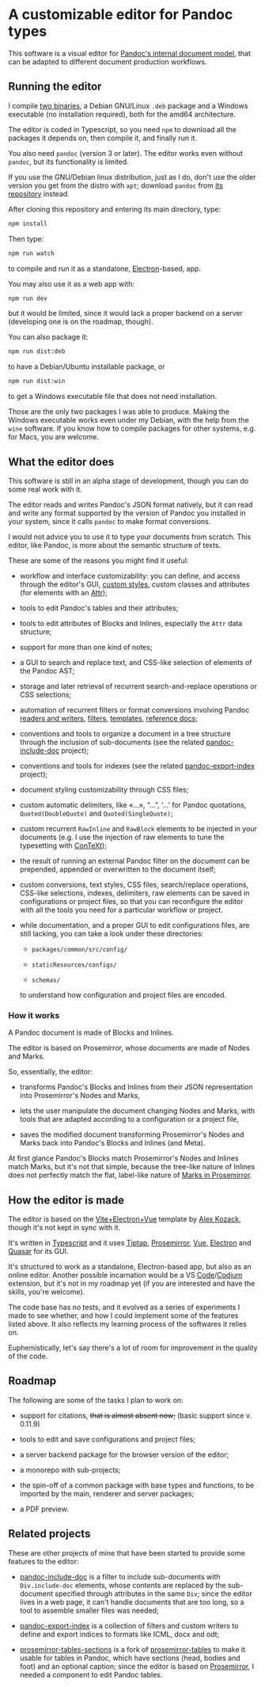 # A customizable editor for Pandoc types

This software is a visual editor for
[Pandoc's internal document model](https://hackage.haskell.org/package/pandoc-types-1.23.1/docs/Text-Pandoc-Definition.html),
that can be adapted to different document production workflows.

## Running the editor

I compile [two binaries](https://github.com/massifrg/pundok-editor/releases),
a Debian GNU/Linux `.deb` package and a Windows executable (no installation required),
both for the amd64 architecture.

The editor is coded in Typescript, so you need `npm` to download all the packages
it depends on, then compile it, and finally run it.

You also need `pandoc` (version 3 or later).
The editor works even without `pandoc`, but its functionality is limited.

If you use the GNU/Debian linux distribution, just as I do, don't use the older version
you get from the distro with `apt`; download `pandoc` from
[its repository](https://github.com/jgm/pandoc/releases) instead.

After cloning this repository and entering its main directory, type:

```sh
npm install
```

Then type:

```sh
npm run watch
```

to compile and run it as a standalone, [Electron](https://www.electronjs.org/)-based, app.

You may also use it as a web app with:

```sh
npm run dev
```

but it would be limited, since it would lack a proper backend on a server
(developing one is on the roadmap, though).

You can also package it:

```sh
npm run dist:deb
```

to have a Debian/Ubuntu installable package, or

```sh
npm run dist:win
```

to get a Windows executable file that does not need installation.

Those are the only two packages I was able to produce.
Making the Windows executable works even under my Debian,
with the help from the `wine` software.
If you know how to compile packages for other systems, e.g. for Macs, you are welcome.

## What the editor does

This software is still in an alpha stage of development,
though you can do some real work with it.

The editor reads and writes Pandoc's JSON format natively,
but it can read and write any format supported by the version of Pandoc
you installed in your system, since it calls `pandoc` to make format conversions.

I would not advice you to use it to type your documents from scratch.
This editor, like Pandoc, is more about the semantic structure of texts.

These are some of the reasons you might find it useful:

- workflow and interface customizability:
  you can define, and access through the editor's GUI,
  [custom styles](https://pandoc.org/MANUAL.html#custom-styles),
  custom classes and attributes (for elements with an
  [Attr](https://hackage.haskell.org/package/pandoc-types-1.23/docs/Text-Pandoc-Definition.html#t:Attr));

- tools to edit Pandoc's tables and their attributes;

- tools to edit attributes of Blocks and Inlines, especially the `Attr` data structure;

- support for more than one kind of notes;

- a GUI to search and replace text, and CSS-like selection of elements of the Pandoc AST;

- storage and later retrieval of recurrent search-and-replace operations
  or CSS selections;

- automation of recurrent filters or format conversions involving Pandoc
  [readers and writers](https://pandoc.org/MANUAL.html#custom-readers-and-writers),
  [filters](https://pandoc.org/filters.html),
  [templates](https://pandoc.org/MANUAL.html#templates),
  [reference docs](https://pandoc.org/MANUAL.html#option--reference-doc);

- conventions and tools to organize a document in a tree structure
  through the inclusion of sub-documents (see the related
  [pandoc-include-doc](https://github.com/massifrg/pandoc-include-doc)
  project);

- conventions and tools for indexes (see the related
  [pandoc-export-index](https://github.com/massifrg/pandoc-export-index)
  project);

- document styling customizability through CSS files;

- custom automatic delimiters, like «...», “...”, ‘...’ for Pandoc quotations,
  `Quoted(DoubleQuote)` and `Quoted(SingleQuote)`;

- custom recurrent `RawInline` and `RawBlock` elements to be injected
  in your documents (e.g. I use the injection of raw elements to tune
  the typesetting with [ConTeXt](https://wiki.contextgarden.net));

- the result of running an external Pandoc filter on the document can be prepended,
  appended or overwritten to the document itself;

- custom conversions, text styles, CSS files, search/replace operations, CSS-like
  selections, indexes, delimiters, raw elements can be saved in configurations
  or project files, so that you can reconfigure the editor with all the tools
  you need for a particular workflow or project.

- while documentation, and a proper GUI to edit configurations files, are still lacking,
  you can take a look under these directories:

  - `packages/common/src/config/`

  - `staticResources/configs/`

  - `schemas/`

  to understand how configuration and project files are encoded.

### How it works

A Pandoc document is made of Blocks and Inlines.

The editor is based on Prosemirror, whose documents are made of Nodes and Marks.

So, essentially, the editor:

- transforms Pandoc's Blocks and Inlines from their JSON representation
  into Prosemirror's Nodes and Marks,

- lets the user manipulate the document changing Nodes and Marks,
  with tools that are adapted according to a configuration or a project file,

- saves the modified document transforming Prosemirror's Nodes and Marks
  back into Pandoc's Blocks and Inlines (and Meta).

At first glance Pandoc's Blocks match Prosemirror's Nodes and Inlines match Marks, but it's
not that simple, because the tree-like nature of Inlines does not perfectly match the flat,
label-like nature of [Marks in Prosemirror](https://prosemirror.net/docs/guide/#doc.structure).

## How the editor is made

The editor is based on the
[Vite+Electron+Vue](https://github.com/cawa-93/vite-electron-builder)
template by [Alex Kozack](https://github.com/cawa-93), though it's not kept in sync with it.

It's written in [Typescript](https://www.typescriptlang.org/)
and it uses
[Tiptap](https://tiptap.dev/),
[Prosemirror](https://prosemirror.net/),
[Vue](https://vuejs.org/),
[Electron](https://www.electronjs.org/) and
[Quasar](https://quasar.dev/) for its GUI.

It's structured to work as a standalone, Electron-based app, but also as an online editor.
Another possible incarnation would be a VS
[Code](https://code.visualstudio.com/)/[Codium](https://vscodium.com/) extension,
but it's not in my roadmap yet (if you are interested and have the skills, you're welcome).

The code base has no tests, and it evolved as a series of experiments
I made to see whether, and how I could implement some of the features listed above.
It also reflects my learning process of the softwares it relies on.

Euphemistically, let's say there's a lot of room for improvement in the quality of the code.

## Roadmap

The following are some of the tasks I plan to work on:

- support for citations, ~~that is almost absent now;~~ (basic support since v. 0.11.9)

- tools to edit and save configurations and project files;

- a server backend package for the browser version of the editor;

- a monorepo with sub-projects;

- the spin-off of a common package with base types and functions,
  to be imported by the main, renderer and server packages;

- a PDF preview.

## Related projects

These are other projects of mine that have been started to provide some features
to the editor:

- [pandoc-include-doc](https://github.com/massifrg/pandoc-include-doc) is a filter
  to include sub-documents with `Div.include-doc` elements, whose contents are replaced
  by the sub-document specified through attributes in the same `Div`;
  since the editor lives in a web page, it can't handle documents that are too long,
  so a tool to assemble smaller files was needed;

- [pandoc-export-index](https://github.com/massifrg/pandoc-export-index) is a collection
  of filters and custom writers to define and export indices to formats like ICML,
  docx and odt;

- [prosemirror-tables-sections](https://github.com/massifrg/prosemirror-tables-sections)
  is a fork of [prosemirror-tables](https://github.com/ProseMirror/prosemirror-tables)
  to make it usable for tables in Pandoc, which have sections (head, bodies and foot)
  and an optional caption; since the editor is based on [Prosemirror](https://prosemirror.net),
  I needed a component to edit Pandoc tables.
